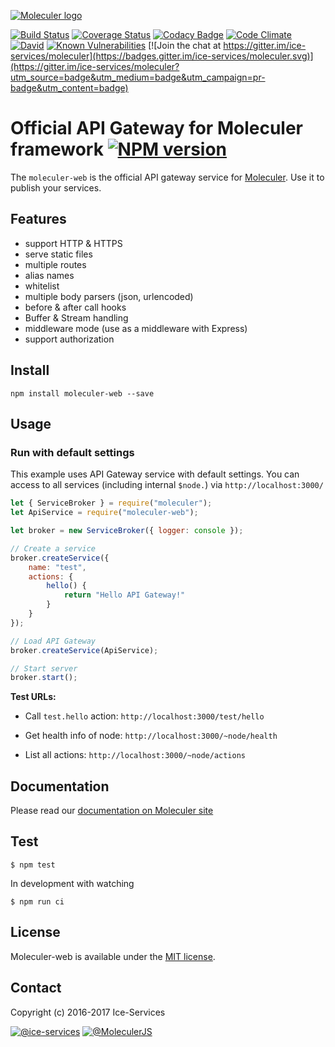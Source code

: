 [![Moleculer logo](http://moleculer.services/images/banner.png)](https://github.com/ice-services/moleculer)

[![Build Status](https://travis-ci.org/ice-services/moleculer-web.svg?branch=master)](https://travis-ci.org/ice-services/moleculer-web)
[![Coverage Status](https://coveralls.io/repos/github/ice-services/moleculer-web/badge.svg?branch=master)](https://coveralls.io/github/ice-services/moleculer-web?branch=master)
[![Codacy Badge](https://api.codacy.com/project/badge/Grade/20ec4f97a71742a89646396bb48a8362)](https://www.codacy.com/app/mereg-norbert/moleculer-web?utm_source=github.com&amp;utm_medium=referral&amp;utm_content=ice-services/moleculer-web&amp;utm_campaign=Badge_Grade)
[![Code Climate](https://codeclimate.com/github/ice-services/moleculer-web/badges/gpa.svg)](https://codeclimate.com/github/ice-services/moleculer-web)
[![David](https://img.shields.io/david/ice-services/moleculer-web.svg)](https://david-dm.org/ice-services/moleculer-web)
[![Known Vulnerabilities](https://snyk.io/test/github/ice-services/moleculer-web/badge.svg)](https://snyk.io/test/github/ice-services/moleculer-web)
[![Join the chat at https://gitter.im/ice-services/moleculer](https://badges.gitter.im/ice-services/moleculer.svg)](https://gitter.im/ice-services/moleculer?utm_source=badge&utm_medium=badge&utm_campaign=pr-badge&utm_content=badge)

# Official API Gateway for Moleculer framework  [![NPM version](https://img.shields.io/npm/v/moleculer-web.svg)](https://www.npmjs.com/package/moleculer-web)


The `moleculer-web` is the official API gateway service for [Moleculer](https://github.com/ice-services/moleculer). Use it to publish your services.

## Features
* support HTTP & HTTPS
* serve static files
* multiple routes
* alias names
* whitelist
* multiple body parsers (json, urlencoded)
* before & after call hooks
* Buffer & Stream handling
* middleware mode (use as a middleware with Express)
* support authorization

## Install
```
npm install moleculer-web --save
```

## Usage

### Run with default settings
This example uses API Gateway service with default settings.
You can access to all services (including internal `$node.`) via `http://localhost:3000/`

```js
let { ServiceBroker } = require("moleculer");
let ApiService = require("moleculer-web");

let broker = new ServiceBroker({ logger: console });

// Create a service
broker.createService({
    name: "test",
    actions: {
        hello() {
            return "Hello API Gateway!"
        }
    }
});

// Load API Gateway
broker.createService(ApiService);

// Start server
broker.start();
```

**Test URLs:**	
- Call `test.hello` action: `http://localhost:3000/test/hello`

- Get health info of node: `http://localhost:3000/~node/health`
- List all actions: `http://localhost:3000/~node/actions`

## Documentation
Please read our [documentation on Moleculer site](http://moleculer.services/docs/moleculer-web.html)

## Test
```
$ npm test
```

In development with watching

```
$ npm run ci
```

## License
Moleculer-web is available under the [MIT license](https://tldrlegal.com/license/mit-license).

## Contact
Copyright (c) 2016-2017 Ice-Services

[![@ice-services](https://img.shields.io/badge/github-ice--services-green.svg)](https://github.com/ice-services) [![@MoleculerJS](https://img.shields.io/badge/twitter-MoleculerJS-blue.svg)](https://twitter.com/MoleculerJS)
